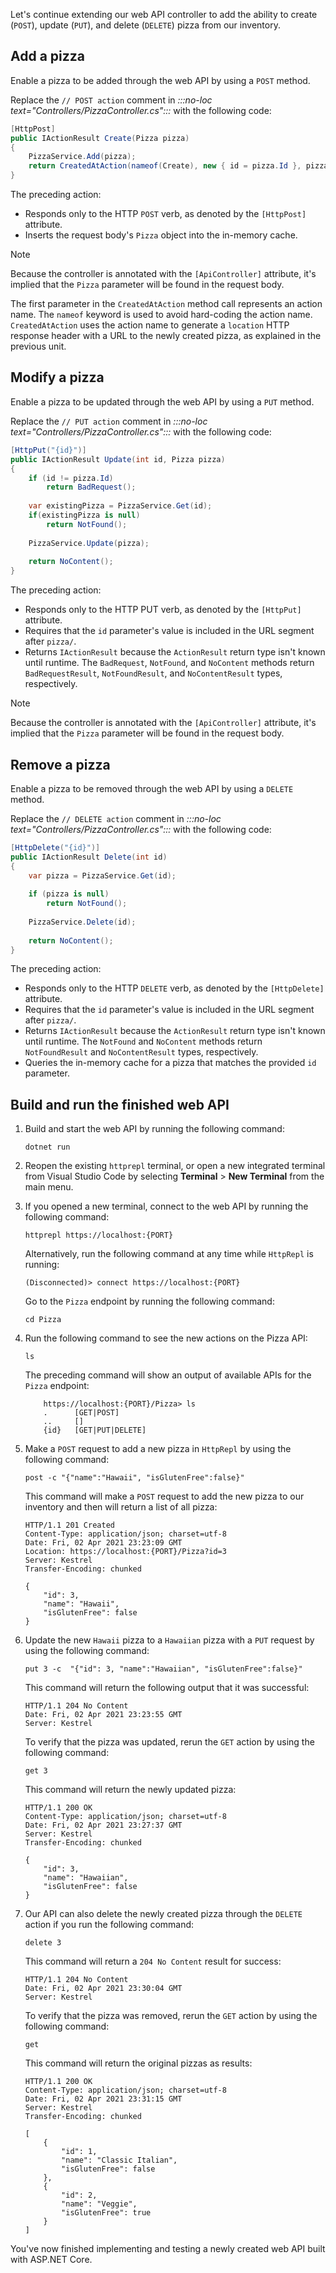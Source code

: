 Let's continue extending our web API controller to add the ability to create (`POST`), update (`PUT`), and delete (`DELETE`) pizza from our inventory. 

## Add a pizza

Enable a pizza to be added through the web API by using a `POST` method.

Replace the `// POST action` comment in *:::no-loc text="Controllers/PizzaController.cs":::* with the following code:

```csharp
[HttpPost]
public IActionResult Create(Pizza pizza)
{            
    PizzaService.Add(pizza);
    return CreatedAtAction(nameof(Create), new { id = pizza.Id }, pizza);
}
```

The preceding action:

* Responds only to the HTTP `POST` verb, as denoted by the `[HttpPost]` attribute.
* Inserts the request body's `Pizza` object into the in-memory cache.

> [!NOTE]
> Because the controller is annotated with the `[ApiController]` attribute, it's implied that the `Pizza` parameter will be found in the request body.

The first parameter in the `CreatedAtAction` method call represents an action name. The `nameof` keyword is used to avoid hard-coding the action name. `CreatedAtAction` uses the action name to generate a `location` HTTP response header with a URL to the newly created pizza, as explained in the previous unit.

## Modify a pizza

Enable a pizza to be updated through the web API by using a `PUT` method.

Replace the `// PUT action` comment in *:::no-loc text="Controllers/PizzaController.cs":::* with the following code:

```csharp
[HttpPut("{id}")]
public IActionResult Update(int id, Pizza pizza)
{
    if (id != pizza.Id)
        return BadRequest();
           
    var existingPizza = PizzaService.Get(id);
    if(existingPizza is null)
        return NotFound();
   
    PizzaService.Update(pizza);           
   
    return NoContent();
}
```

The preceding action:

* Responds only to the HTTP PUT verb, as denoted by the `[HttpPut]` attribute.
* Requires that the `id` parameter's value is included in the URL segment after `pizza/`.
* Returns `IActionResult` because the `ActionResult` return type isn't known until runtime. The `BadRequest`, `NotFound`, and `NoContent` methods return `BadRequestResult`, `NotFoundResult`, and `NoContentResult` types, respectively.

> [!NOTE]
> Because the controller is annotated with the `[ApiController]` attribute, it's implied that the `Pizza` parameter will be found in the request body.

## Remove a pizza

Enable a pizza to be removed through the web API by using a `DELETE` method.

Replace the `// DELETE action` comment in *:::no-loc text="Controllers/PizzaController.cs":::* with the following code:

```csharp
[HttpDelete("{id}")]
public IActionResult Delete(int id)
{
    var pizza = PizzaService.Get(id);
   
    if (pizza is null)
        return NotFound();
       
    PizzaService.Delete(id);
   
    return NoContent();
}
```

The preceding action:

* Responds only to the HTTP `DELETE` verb, as denoted by the `[HttpDelete]` attribute.
* Requires that the `id` parameter's value is included in the URL segment after `pizza/`.
* Returns `IActionResult` because the `ActionResult` return type isn't known until runtime. The `NotFound` and `NoContent` methods return `NotFoundResult` and `NoContentResult` types, respectively.
* Queries the in-memory cache for a pizza that matches the provided `id` parameter.

## Build and run the finished web API

1. Build and start the web API by running the following command:

    ```dotnetcli
    dotnet run
    ```

1. Reopen the existing `httprepl` terminal, or open a new integrated terminal from Visual Studio Code by selecting **Terminal** > **New Terminal** from the main menu.

1. If you opened a new terminal, connect to the web API by running the following command:
  
    ```dotnetcli
    httprepl https://localhost:{PORT}
    ```

    Alternatively, run the following command at any time while `HttpRepl` is running:

    ```dotnetcli
    (Disconnected)> connect https://localhost:{PORT}
    ```

    Go to the `Pizza` endpoint by running the following command:

    ```dotnetcli
    cd Pizza
    ```

1. Run the following command to see the new actions on the Pizza API:

    ```dotnetcli
    ls
    ```

    The preceding command will show an output of available APIs for the `Pizza` endpoint:

    ```dotnetcli
        https://localhost:{PORT}/Pizza> ls
        .      [GET|POST]
        ..     []
        {id}   [GET|PUT|DELETE]
    ```

1. Make a `POST` request to add a new pizza in `HttpRepl` by using the following command:

    ```dotnetcli
    post -c "{"name":"Hawaii", "isGlutenFree":false}"
    ```

    This command will make a `POST` request to add the new pizza to our inventory and then will return a list of all pizza:

    ```dotnetcli
    HTTP/1.1 201 Created
    Content-Type: application/json; charset=utf-8
    Date: Fri, 02 Apr 2021 23:23:09 GMT
    Location: https://localhost:{PORT}/Pizza?id=3
    Server: Kestrel
    Transfer-Encoding: chunked
    
    {
        "id": 3,
        "name": "Hawaii",
        "isGlutenFree": false
    }
    ```

1. Update the new `Hawaii` pizza to a `Hawaiian` pizza with a `PUT` request by using the following command:

    ```dotnetcli
    put 3 -c  "{"id": 3, "name":"Hawaiian", "isGlutenFree":false}"
    ```

    This command will return the following output that it was successful:

    ```dotnetcli
    HTTP/1.1 204 No Content
    Date: Fri, 02 Apr 2021 23:23:55 GMT
    Server: Kestrel
    ```

    To verify that the pizza was updated, rerun the `GET` action by using the following command:

    ```dotnetcli
    get 3
    ```

    This command will return the newly updated pizza:

    ```dotnetcli
    HTTP/1.1 200 OK
    Content-Type: application/json; charset=utf-8
    Date: Fri, 02 Apr 2021 23:27:37 GMT
    Server: Kestrel
    Transfer-Encoding: chunked

    {
        "id": 3,
        "name": "Hawaiian",
        "isGlutenFree": false
    }
    ```

1. Our API can also delete the newly created pizza through the `DELETE` action if you run the following command:

    ```dotnetcli
    delete 3
    ```

    This command will return a `204 No Content` result for success:

    ```dotnetcli
    HTTP/1.1 204 No Content
    Date: Fri, 02 Apr 2021 23:30:04 GMT
    Server: Kestrel
    ```

    To verify that the pizza was removed, rerun the `GET` action by using the following command:

    ```dotnetcli
    get
    ```

    This command will return the original pizzas as results:

    ```dotnetcli
    HTTP/1.1 200 OK
    Content-Type: application/json; charset=utf-8
    Date: Fri, 02 Apr 2021 23:31:15 GMT
    Server: Kestrel
    Transfer-Encoding: chunked

    [
        {
            "id": 1,
            "name": "Classic Italian",
            "isGlutenFree": false
        },
        {
            "id": 2,
            "name": "Veggie",
            "isGlutenFree": true
        }
    ]
    ```

You've now finished implementing and testing a newly created web API built with ASP.NET Core. 
